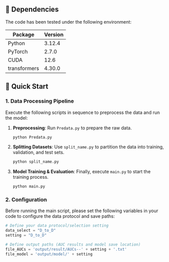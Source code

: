 ## 🔧 Dependencies
The code has been tested under the following environment:  

| Package           | Version   |
|-------------------|-----------|
| Python            | 3.12.4    |
| PyTorch           | 2.7.0     |
| CUDA              | 12.6      |
| transformers      | 4.30.0    |


## 🚀 Quick Start

### 1. Data Processing Pipeline
Execute the following scripts in sequence to preprocess the data and run the model:

1.  **Preprocessing**: Run `Predata.py` to prepare the raw data.
    ```bash
    python Predata.py
    ```

2.  **Splitting Datasets**: Use `split_name.py` to partition the data into training, validation, and test sets.
    ```bash
    python split_name.py
    ```

3.  **Model Training & Evaluation**: Finally, execute `main.py` to start the training process.
    ```bash
    python main.py
    ```

### 2. Configuration
Before running the main script, please set the following variables in your code to configure the data protocol and save paths:
```python
# Define your data protocol/selection setting
data_select = "D_to_D"
setting = "D_to_D"

# Define output paths (AUC results and model save location)
file_AUCs = 'output/result/AUCs--' + setting + '.txt'
file_model = 'output/model/' + setting
